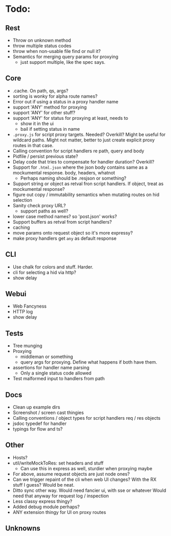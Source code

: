 # Todo:

## Rest

- Throw on unknown method
- throw multiple status codes
- throw when non-usable file find or null it?
- Semantics for merging query params for proxying
  - just support multiple, like the spec says.

## Core 

- .cache. On path, qs, args?
- sorting is wonky for alpha route names?
- Error out if using a status in a proxy handler name
- support 'ANY' method for proxying
- support 'ANY' for other stuff?
- support 'ANY' for status for proxying at least, needs to
  - show it in the ui
  - bail if setting status in name
- `.proxy.js` for script proxy targets. Needed? Overkill? Might be useful
  for wildcard paths. Might not matter, better to just create explicit
  proxy routes in that case.
- Calling convention for script handlers re path, query and body
- Pidfile / persist previous state?
- Delay code that tries to compensate for handler duration? Overkill?
- Support for `.html.json` where the json body contains same as a
  mockumental response. body, headers, whatnot
  - Perhaps naming should be .resjson or something? 
- Support string or object as retval fron script handlers. If object, treat
  as mockumental response?
- figure out copy / immutability semantics when mutating routes on hid
  selection
- Sanity check proxy URL?
  - support paths as well?
- lower case method names? so 'post.json' works?
- Support buffers as retval from script handlers?
- caching
- move params onto request object so it's more expressy?
- make proxy handlers get `any` as default response

## CLI

- Use chalk for colors and stuff. Harder.
- cli for selecting a hid via http?
- show delay


## Webui

- Web Fancyness
- HTTP log
- show delay


## Tests

- Tree munging
- Proxying
  - middleman or something
  - query args for proxying. Define what happens if both have them.
- assertions for handler name parsing
  - Only a single status code allowed
- Test malformed input to handlers from path


## Docs

- Clean up example dirs
- Screenshot / screen cast thingies
- Calling conventions / object types for script handlers req / res objects
- jsdoc typedef for handler
- typings for flow and ts?


## Other

- Hosts?
- util/writeMockToRes: set headers and stuff
  - Can use this in express as well, sturdier when proxying maybe
- For above, assume request objects are just node ones?
- Can we trigger repaint of the cli when web UI changes? With the RX
  stuff I guess? Would be neat.
- Ditto sync other way. Would need fancier ui, with sse or whatever
  Would need that anyway for request log / inspection
- Less classy express thingy?
- Added debug module perhaps?
- ANY extension thingy for UI on proxy routes

## Unknowns
